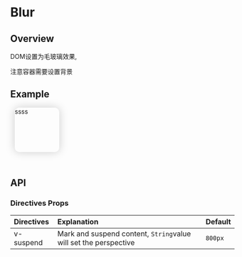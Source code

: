 # Blur 
## Overview
DOM设置为毛玻璃效果,

注意容器需要设置背景
## Example
<div style="background:url(/images/img2.jpg) no-repeat;background-size:cover;">
  <div style="
  width:100px;
  height:100px;
  box-shadow:0 0 20px #ccc;
  border-radius:10px;
  margin:10px"
  v-blur>
  ssss
  </div>
</div>

```vue
 
```
## API
### Directives Props
|Directives|Explanation|Default|
|:----------|:-----------|:---|
|v-suspend| Mark and suspend content, `String`value will set the perspective | `800px` |